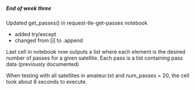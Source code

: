 ##### End of week three

Updated get_passes() in request-tle-get-passes notebook
- added try/except
- changed from [i] to .append

Last cell in notebook now outputs a list where each element is the desired number of passes for a given satellite. Each pass is a list containing pass data (previously documented)

When testing with all satellites in amateur.txt and num_passes = 20, the cell took about 8 seconds to execute.
